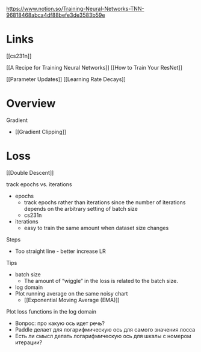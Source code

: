 

https://www.notion.so/Training-Neural-Networks-TNN-96818468abca4df88befe3de3583b59e


# Links

[[cs231n]]

[[A Recipe for Training Neural Networks]]
[[How to Train Your ResNet]]

[[Parameter Updates]]
[[Learning Rate Decays]]

# Overview

Gradient
- [[Gradient Clipping]]

# Loss

[[Double Descent]]

track epochs vs. iterations
- epochs
	- track epochs rather than iterations since the number of iterations depends on the arbitrary setting of batch size
	- cs231n
- iterations
	- easy to train the same amount when dataset size changes

Steps
- Too straight line - better increase LR

Tips
- batch size
	- The amount of “wiggle” in the loss is related to the batch size.
- log domain
- Plot running average on the same noisy chart
	- [[Exponential Moving Average (EMA)]]

Plot loss functions in the log domain
- Вопрос: про какую ось идет речь?
- Paddle делает для логарифмическую ось для самого значения лосса
- Есть ли смысл делать логарифмическую ось для шкалы с номером итерации?